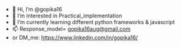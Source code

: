 - 👋 Hi, I’m @gopika16
- 👀 I’m interested in Practical_implementation
- 🌱 I’m currently learning different python frameworks & javascript
- 📫 Response_model= gopika16aug@gmail.com
- or DM_me: https://www.linkedin.com/in/gopika16/

<!---
gopika16/gopika16 is a ✨ special ✨ repository because its `README.md` (this file) appears on your GitHub profile.
You can click the Preview link to take a look at your changes.
- 💞️ I’m looking to collaborate on >>Opensource_projects
--->
